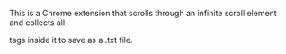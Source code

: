 This is a Chrome extension that scrolls through an infinite scroll element and collects all <p> tags inside it to save as a .txt file.
